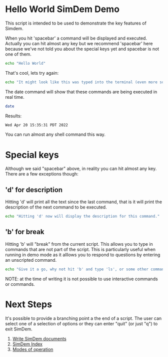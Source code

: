 # Hello World SimDem Demo

This script is intended to be used to demonstrate the key features of
Simdem.

When you hit 'spacebar' a command will be displayed and
executed. Actually you can hit almost any key but we recommend
'spacebar' here because we've not told you about the special keys yet
and spacebar is not one of them.

```bash
echo "Hello World"
```

That's cool, lets try again:

```bash
echo "It might look like this was typed into the terminal (even more so if you ran SimDem with the '--style simulate' flag, that simulates a person typing), bit it really comes from a markdown file."
```

The date command will show that these commands are being executed in real time.

```bash
date
```

Results: 

```expected_similarity=0.3
Wed Apr 20 15:35:31 PDT 2022
```

You can run almost any shell command this way.

# Special keys

Although we said "spacebar" above, in reality you can hit almost any
key. There are a few exceptions though:

## 'd' for description

Hitting 'd' will print all the text since the last command, that is it
will print the description of the next command to be executed.

```bash
echo "Hitting 'd' now will display the description for this command."
```

## 'b' for break

Hitting 'b' will "break" from the current script. This allows you to
type in commands that are not part of the script. This is particularly
useful when running in demo mode as it alllows you to respond to
questions by entering an unscripted command.

```bash
echo "Give it a go, why not hit 'b' and type 'ls', or some other command"
```

NOTE: at the time of writing it is not possible to use interactive
commands or commands.

# Next Steps

It's possible to provide a branching point a the end of a script. The
user can select one of a selection of options or they can enter "quit"
(or just "q") to exit SimDem.

  1. [Write SimDem documents](../syntax/README.md)
  2. [SimDem Index](../README.md)
  3. [Modes of operation](../modes/README.md)



